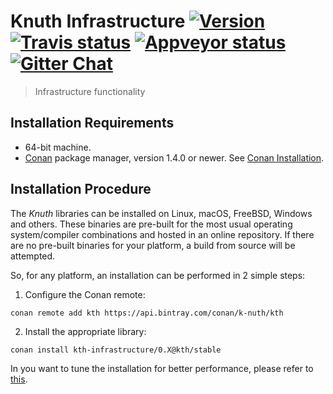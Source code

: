# Knuth Infrastructure <a target="_blank" href="http://semver.org">![Version][badge.version]</a> <a target="_blank" href="https://travis-ci.org/knuth/kth-infrastructure">![Travis status][badge.Travis]</a> <a target="_blank" href="https://ci.appveyor.com/project/knuth/kth-infrastructure">![Appveyor status][badge.Appveyor]</a> <a target="_blank" href="https://gitter.im/knuth/Lobby">![Gitter Chat][badge.Gitter]</a>

> Infrastructure functionality


## Installation Requirements

- 64-bit machine.
- [Conan](https://www.conan.io/) package manager, version 1.4.0 or newer. See [Conan Installation](http://docs.conan.io/en/latest/installation.html#install-with-pip-recommended).

## Installation Procedure

The *Knuth* libraries can be installed on Linux, macOS, FreeBSD, Windows and others. These binaries are pre-built for the most usual operating system/compiler combinations and hosted in an online repository. If there are no pre-built binaries for your platform, a build from source will be attempted.

So, for any platform, an installation can be performed in 2 simple steps:

1. Configure the Conan remote:
```
conan remote add kth https://api.bintray.com/conan/k-nuth/kth
```

2. Install the appropriate library:

```
conan install kth-infrastructure/0.X@kth/stable 
```

In you want to tune the installation for better performance, please refer to [this](https://knuth.github.io/docfx/content/user_guide/installation.html#advanced-installation).


<!-- Links -->
[badge.Appveyor]: https://ci.appveyor.com/api/projects/status/github/knuth/kth-infrastructure?svg=true&branch=dev
[badge.Gitter]: https://img.shields.io/badge/gitter-join%20chat-blue.svg
[badge.Travis]: https://travis-ci.org/knuth/kth-infrastructure.svg?branch=master
[badge.version]: https://badge.fury.io/gh/knuth%2Fkth-infrastructure.svg

[CMake]: http://www.cmake.org
[Doxygen]: http://www.doxygen.org
[eRuby]: http://en.wikipedia.org/wiki/ERuby
[Hana.docs]: http://boostorg.github.io/hana
[Hana.wiki]: https://github.com/boostorg/hana/wiki
[Homebrew formula]: https://github.com/Homebrew/homebrew-infrastructure/blob/master/Formula/hana.rb


